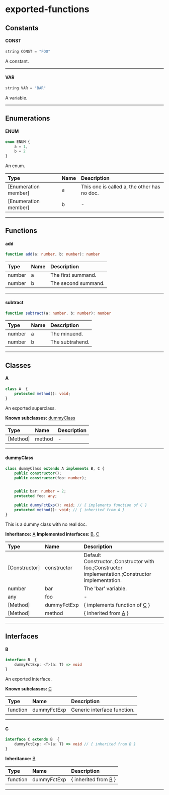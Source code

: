 # exported-functions

## Constants

#### CONST

```typescript
string CONST = "FOO"
```

A constant.

---
#### VAR

```typescript
string VAR = "BAR"
```

A variable.

---


## Enumerations

#### ENUM
```typescript
enum ENUM {
    a = 1,
    b = 2
}
```

An enum.

Type | Name | Description
:--- | :--- | :----------
[Enumeration member] | a | This one is called a, the other has no doc.
[Enumeration member] | b | -

---


## Functions

#### add
```typescript
function add(a: number, b: number): number
```



Type | Name | Description
:--- | :--- | :----------
number | a | The first summand.
number | b | The second summand.

---
#### subtract
```typescript
function subtract(a: number, b: number): number
```



Type | Name | Description
:--- | :--- | :----------
number | a | The minuend.
number | b | The subtrahend.

---


## Classes

#### A

```typescript
class A  {
    protected method(): void;
}
```

An exported superclass.

**Known subclasses:** [dummyClass](#dummyclass)


Type | Name | Description
:--- | :--- | :----------
[Method] | method | -

---
#### dummyClass

```typescript
class dummyClass extends A implements B, C {
    public constructor();
    public constructor(foo: number);


    public bar: number = 2;
    protected foo: any;

    public dummyFctExp(): void; // { implements function of C }
    protected method(): void; // { inherited from A }
}
```

This is a dummy class with no real doc.

**Inheritance:** [A](#a)
**Implemented interfaces:** [B](#b), [C](#c)


Type | Name | Description
:--- | :--- | :----------
[Constructor] | constructor | Default Constructor.;Constructor with foo.;Constructor implementation.;Constructor implementation.
number | bar | The 'bar' variable.
any | foo | -
[Method] | dummyFctExp | { implements function of [C](#c) }
[Method] | method | { inherited from [A](#a) }

---


## Interfaces

#### B

```typescript
interface B  {
    dummyFctExp: <T>(a: T) => void
}
```

An exported interface.

**Known subclasses:** [C](#c)


Type | Name | Description
:--- | :--- | :----------
function | dummyFctExp | Generic interface function.

---
#### C

```typescript
interface C extends B  {
    dummyFctExp: <T>(a: T) => void // { inherited from B }
}
```



**Inheritance:** [B](#b)


Type | Name | Description
:--- | :--- | :----------
function | dummyFctExp | { inherited from [B](#b) }

---

